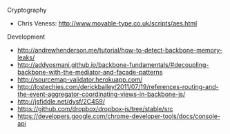 Cryptography

- Chris Veness: http://www.movable-type.co.uk/scripts/aes.html

Development

- http://andrewhenderson.me/tutorial/how-to-detect-backbone-memory-leaks/
- http://addyosmani.github.io/backbone-fundamentals/#decoupling-backbone-with-the-mediator-and-facade-patterns
- http://sourcemap-validator.herokuapp.com/
- http://lostechies.com/derickbailey/2011/07/19/references-routing-and-the-event-aggregator-coordinating-views-in-backbone-js/
- http://jsfiddle.net/dysf/2C4S9/
- https://github.com/dropbox/dropbox-js/tree/stable/src
- https://developers.google.com/chrome-developer-tools/docs/console-api
